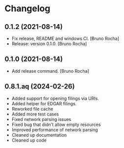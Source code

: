 Changelog
=========


0.1.2 (2021-08-14)
------------------
- Fix release, README and windows CI. [Bruno Rocha]
- Release: version 0.1.0. [Bruno Rocha]


0.1.0 (2021-08-14)
------------------
- Add release command. [Bruno Rocha]

0.8.1.aq (2024-02-26)
------------------
- Added support for opening filings via URIs.
- Added helper for EDGAR filings.
- Reworked file cache
- Added more test cases
- Fixed network parsing issues
- Fixed bug that didn't allow empty resources
- Improved performance of network parsing
- Cleaned up documentation
- Cleaned up code